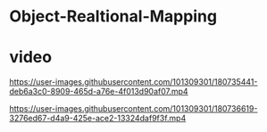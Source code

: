 # Object-Realtional-Mapping


# video 


https://user-images.githubusercontent.com/101309301/180735441-deb6a3c0-8909-465d-a76e-4f013d90af07.mp4







https://user-images.githubusercontent.com/101309301/180736619-3276ed67-d4a9-425e-ace2-13324daf9f3f.mp4

